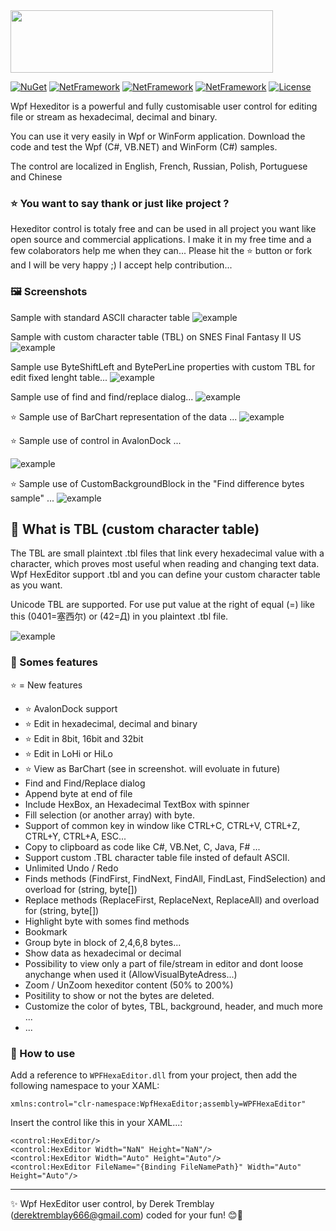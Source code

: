 <img src="Images/Logo.png?raw=true" width="420" height="100" /> 
  
[![NuGet](https://img.shields.io/badge/Nuget-v2.1.5-red.svg)](https://www.nuget.org/packages/WPFHexaEditor/)
[![NetFramework](https://img.shields.io/badge/.Net%20Framework-4.7/4.8-green.svg)](https://www.microsoft.com/net/download/windows)
[![NetFramework](https://img.shields.io/badge/.Net%20-5.0-green.svg)](https://www.microsoft.com/net/download/windows)
[![NetFramework](https://img.shields.io/badge/Language-C%23%207.0+-orange.svg)](https://blogs.msdn.microsoft.com/dotnet/2016/08/24/whats-new-in-csharp-7-0/)
[![License](https://img.shields.io/badge/License-Apache%202.0-blue.svg)](https://github.com/abbaye/WpfHexEditorControl/blob/master/LICENSE)

Wpf Hexeditor is a powerful and fully customisable user control for editing file or stream as hexadecimal, decimal and binary. 

You can use it very easily in Wpf or WinForm application. Download the code and test the Wpf (C#, VB.NET) and WinForm (C#) samples.

The control are localized in English, French, Russian, Polish, Portuguese and Chinese

### ⭐ You want to say thank or just like project  ?

Hexeditor control is totaly free and can be used in all project you want like open source and commercial applications. I make it in my free time and a few colaborators help me when they can... Please hit the ⭐️ button or fork and I will be very happy ;) I accept help contribution...  

### 🖼 Screenshots

Sample with standard ASCII character table
![example](Images/Sample11-NOTBL.png?raw=true)

Sample with custom character table (TBL) on SNES Final Fantasy II US
![example](Images/Sample9-TBL.png?raw=true)

Sample use ByteShiftLeft and BytePerLine properties with custom TBL for edit fixed lenght table...
![example](Images/Sample12-FIXEDTBL-BYTESHIFT.png?raw=true)

Sample use of find and find/replace dialog...
![example](Images/Sample15-FindReplaceDialog.png?raw=true)


⭐ Sample use of BarChart representation of the data ...
![example](Images/Sample12-BarChart.png?raw=true)

⭐ Sample use of control in AvalonDock ...

![example](Images/Sample11-AvalonDock.png?raw=true)

⭐ Sample use of CustomBackgroundBlock in the "Find difference bytes sample" ...
![example](Images/Sample15-CustomBackgroundBlock.png?raw=true)

## 🧾 What is TBL (custom character table)
The TBL are small plaintext .tbl files that link every hexadecimal value with a character, which proves most useful when reading and changing text data. Wpf HexEditor support .tbl and you can define your custom character table as you want.

Unicode TBL are supported. For use put value at the right of equal (=) like this (0401=塞西尔) or (42=Д) in you plaintext .tbl file.

![example](Images/TBLExplain.png?raw=true)

### 🛒 Somes features

⭐ = New features

- ⭐ AvalonDock support
- ⭐ Edit in hexadecimal, decimal and binary 
- ⭐ Edit in 8bit, 16bit and 32bit
- ⭐ Edit in LoHi or HiLo
- ⭐ View as BarChart (see in screenshot. will evoluate in future)
- Find and Find/Replace dialog
- Append byte at end of file
- Include HexBox, an Hexadecimal TextBox with spinner
- Fill selection (or another array) with byte.
- Support of common key in window like CTRL+C, CTRL+V, CTRL+Z, CTRL+Y, CTRL+A, ESC...
- Copy to clipboard as code like C#, VB.Net, C, Java, F# ... 
- Support custom .TBL character table file insted of default ASCII.
- Unlimited Undo / Redo
- Finds methods (FindFirst, FindNext, FindAll, FindLast, FindSelection) and overload for (string, byte[])
- Replace methods (ReplaceFirst, ReplaceNext, ReplaceAll) and overload for (string, byte[])
- Highlight byte with somes find methods
- Bookmark
- Group byte in block of 2,4,6,8 bytes...
- Show data as hexadecimal or decimal
- Possibility to view only a part of file/stream in editor and dont loose anychange when used it (AllowVisualByteAdress...)
- Zoom / UnZoom hexeditor content (50% to 200%)
- Positility to show or not the bytes are deleted.
- Customize the color of bytes, TBL, background, header, and much more ...
- ...

### 👏 How to use
Add a reference to `WPFHexaEditor.dll` from your project, then add the following namespace to your XAML:

```xaml
xmlns:control="clr-namespace:WpfHexaEditor;assembly=WPFHexaEditor"
```

Insert the control like this in your XAML...:

```xaml
<control:HexEditor/>
<control:HexEditor Width="NaN" Height="NaN"/>
<control:HexEditor Width="Auto" Height="Auto"/>
<control:HexEditor FileName="{Binding FileNamePath}" Width="Auto" Height="Auto"/>
```

---
✨ Wpf HexEditor user control, by Derek Tremblay (derektremblay666@gmail.com) coded for your fun! 😊🤟
